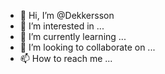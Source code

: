 - 👋 Hi, I’m @Dekkersson
- 👀 I’m interested in ...
- 🌱 I’m currently learning ...
- 💞️ I’m looking to collaborate on ...
- 📫 How to reach me ...

<!---
Dekkersson/Dekkersson is a ✨ special ✨ repository because its `README.md` (this file) appears on your GitHub profile.
You can click the Preview link to take a look at your changes.
-
